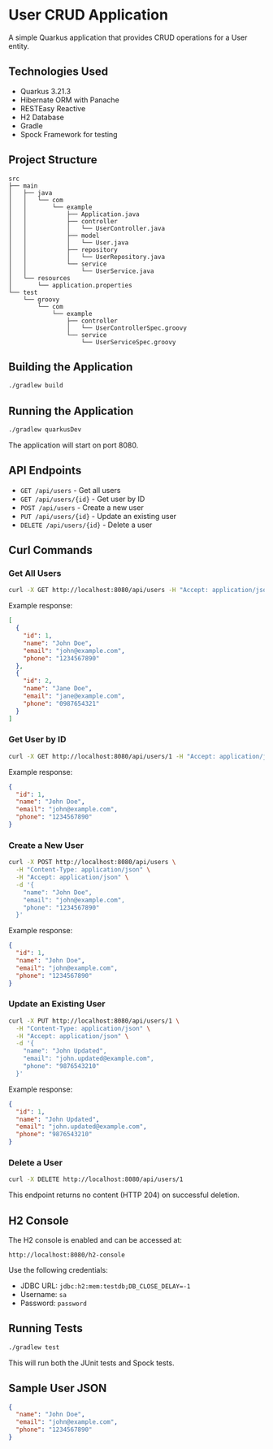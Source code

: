 # User CRUD Application

A simple Quarkus application that provides CRUD operations for a User entity.

## Technologies Used

- Quarkus 3.21.3
- Hibernate ORM with Panache
- RESTEasy Reactive
- H2 Database
- Gradle
- Spock Framework for testing

## Project Structure

```
src
├── main
│   ├── java
│   │   └── com
│   │       └── example
│   │           ├── Application.java
│   │           ├── controller
│   │           │   └── UserController.java
│   │           ├── model
│   │           │   └── User.java
│   │           ├── repository
│   │           │   └── UserRepository.java
│   │           └── service
│   │               └── UserService.java
│   └── resources
│       └── application.properties
└── test
    └── groovy
        └── com
            └── example
                ├── controller
                │   └── UserControllerSpec.groovy
                └── service
                    └── UserServiceSpec.groovy
```

## Building the Application

```bash
./gradlew build
```

## Running the Application

```bash
./gradlew quarkusDev
```

The application will start on port 8080.

## API Endpoints

- `GET /api/users` - Get all users
- `GET /api/users/{id}` - Get user by ID
- `POST /api/users` - Create a new user
- `PUT /api/users/{id}` - Update an existing user
- `DELETE /api/users/{id}` - Delete a user

## Curl Commands

### Get All Users
```bash
curl -X GET http://localhost:8080/api/users -H "Accept: application/json"
```

Example response:
```json
[
  {
    "id": 1,
    "name": "John Doe",
    "email": "john@example.com",
    "phone": "1234567890"
  },
  {
    "id": 2,
    "name": "Jane Doe",
    "email": "jane@example.com",
    "phone": "0987654321"
  }
]
```

### Get User by ID
```bash
curl -X GET http://localhost:8080/api/users/1 -H "Accept: application/json"
```

Example response:
```json
{
  "id": 1,
  "name": "John Doe",
  "email": "john@example.com",
  "phone": "1234567890"
}
```

### Create a New User
```bash
curl -X POST http://localhost:8080/api/users \
  -H "Content-Type: application/json" \
  -H "Accept: application/json" \
  -d '{
    "name": "John Doe",
    "email": "john@example.com",
    "phone": "1234567890"
  }'
```

Example response:
```json
{
  "id": 1,
  "name": "John Doe",
  "email": "john@example.com",
  "phone": "1234567890"
}
```

### Update an Existing User
```bash
curl -X PUT http://localhost:8080/api/users/1 \
  -H "Content-Type: application/json" \
  -H "Accept: application/json" \
  -d '{
    "name": "John Updated",
    "email": "john.updated@example.com",
    "phone": "9876543210"
  }'
```

Example response:
```json
{
  "id": 1,
  "name": "John Updated",
  "email": "john.updated@example.com",
  "phone": "9876543210"
}
```

### Delete a User
```bash
curl -X DELETE http://localhost:8080/api/users/1
```

This endpoint returns no content (HTTP 204) on successful deletion.

## H2 Console

The H2 console is enabled and can be accessed at:

```
http://localhost:8080/h2-console
```

Use the following credentials:
- JDBC URL: `jdbc:h2:mem:testdb;DB_CLOSE_DELAY=-1`
- Username: `sa`
- Password: `password`

## Running Tests

```bash
./gradlew test
```

This will run both the JUnit tests and Spock tests.

## Sample User JSON

```json
{
  "name": "John Doe",
  "email": "john@example.com",
  "phone": "1234567890"
}
```
